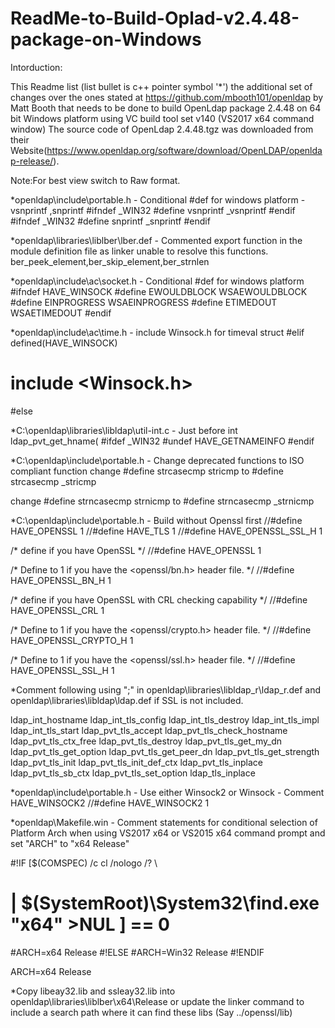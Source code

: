# ReadMe-to-Build-Oplad-v2.4.48-package-on-Windows
Intorduction: 

This Readme list (list bullet is c++ pointer symbol '*') the additional set of changes over the ones stated at  https://github.com/mbooth101/openldap by Matt Booth that needs to be done to build OpenLdap package 2.4.48 on 64 bit Windows platform using VC build tool set v140 (VS2017 x64 command window) The source code of OpenLdap 2.4.48.tgz was downloaded from their Website(https://www.openldap.org/software/download/OpenLDAP/openldap-release/). 

Note:For best view switch to Raw format.

*openldap\include\portable.h - Conditional #def for windows platform - vsnprintf ,snprintf
#ifndef _WIN32
#define vsnprintf _vsnprintf
#endif
#ifndef _WIN32
#define snprintf _snprintf
#endif

*openldap\libraries\liblber\lber.def - Commented export function in the module definition file as linker unable to resolve this functions. 
ber_peek_element,ber_skip_element,ber_strnlen

*openldap\include\ac\socket.h - Conditional #def for windows platform
#ifndef HAVE_WINSOCK
#define EWOULDBLOCK WSAEWOULDBLOCK
#define EINPROGRESS WSAEINPROGRESS
#define ETIMEDOUT	WSAETIMEDOUT
#endif

*openldap\include\ac\time.h - include Winsock.h for timeval struct
#elif defined(HAVE_WINSOCK)
# include <Winsock.h>
#else


*C:\openldap\libraries\libldap\util-int.c  - Just before int ldap_pvt_get_hname(
#ifdef _WIN32
#undef HAVE_GETNAMEINFO
#endif


*C:\openldap\include\portable.h - Change deprecated functions to ISO compliant function
change
#define strcasecmp	stricmp 
to
#define strcasecmp	_stricmp

change 
#define strncasecmp	strnicmp
to
#define strncasecmp	_strnicmp

*C:\openldap\include\portable.h - Build without Openssl first
//#define HAVE_OPENSSL 1
//#define HAVE_TLS 1
//#define HAVE_OPENSSL_SSL_H 1

/* define if you have OpenSSL */
//#define HAVE_OPENSSL 1

/* Define to 1 if you have the <openssl/bn.h> header file. */
//#define HAVE_OPENSSL_BN_H 1

/* define if you have OpenSSL with CRL checking capability */
//#define HAVE_OPENSSL_CRL 1

/* Define to 1 if you have the <openssl/crypto.h> header file. */
//#define HAVE_OPENSSL_CRYPTO_H 1

/* Define to 1 if you have the <openssl/ssl.h> header file. */
//#define HAVE_OPENSSL_SSL_H 1



*Comment following using ";" in openldap\libraries\libldap_r\ldap_r.def and openldap\libraries\libldap\ldap.def if SSL is not included.

ldap_int_hostname
ldap_int_tls_config
ldap_int_tls_destroy
ldap_int_tls_impl
ldap_int_tls_start
ldap_pvt_tls_accept
ldap_pvt_tls_check_hostname
ldap_pvt_tls_ctx_free
ldap_pvt_tls_destroy
ldap_pvt_tls_get_my_dn
ldap_pvt_tls_get_option
ldap_pvt_tls_get_peer_dn
ldap_pvt_tls_get_strength
ldap_pvt_tls_init
ldap_pvt_tls_init_def_ctx
ldap_pvt_tls_inplace
ldap_pvt_tls_sb_ctx
ldap_pvt_tls_set_option
ldap_tls_inplace

*openldap\include\portable.h - Use either Winsock2 or Winsock - Comment HAVE_WINSOCK2
//#define HAVE_WINSOCK2 1


*openldap\Makefile.win - Comment statements for conditional selection of Platform Arch when using VS2017 x64 or VS2015 x64 command prompt and set "ARCH" to "x64 Release"

#!IF [$(COMSPEC) /c cl /nologo /? \
#	| $(SystemRoot)\System32\find.exe "x64" >NUL ] == 0
#ARCH=x64 Release
#!ELSE
#ARCH=Win32 Release
#!ENDIF

ARCH=x64 Release

*Copy libeay32.lib and ssleay32.lib into openldap\libraries\liblber\x64\Release or update the linker command to include a search path where it can find these libs (Say ../openssl/lib)
